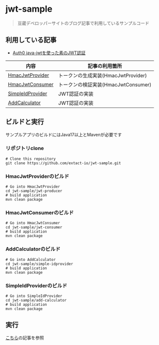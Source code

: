 # jwt-sample
> 豆蔵デベロッパーサイトのブログ記事で利用しているサンプルコード

## 利用している記事
- [Auth0 java-jwtを使った素のJWT認証](https://developer.mamezou-tech.com/blogs/2022/12/10/java-jwt-auth/)

|内容| 記事の利用箇所 |
|---|---|
| [HmacJwtProvider](./jwt-producer/)| トークンの生成実装(HmacJwtProvider) |
| [HmacJwtConsumer](./jwt-consumer/)| トークンの検証実装(HmacJwtConsumer) |
| [SimpleIdProvider](./simple-idprovider/)| JWT認証の実装 |
| [AddCalculator](./add-calculator/)| JWT認証の実装 |

## ビルドと実行
サンプルアプリのビルドにはJava17以上とMavenが必要です

### リポジトリclone
```shell
# Clone this repository
git clone https://github.com/extact-io/jwt-sample.git
```

### HmacJwtProviderのビルド
```shell
# Go into HmacJwtProvider
cd jwt-sample/jwt-producer
# build application
mvn clean package
```

### HmacJwtConsumerのビルド
```shell
# Go into HmacJwtConsumer
cd jwt-sample/jwt-consumer
# build application
mvn clean package
```

### AddCalculatorのビルド
```shell
# Go into AddCalculator
cd jwt-sample/simple-idprovider
# build application
mvn clean package
```

### SimpleIdProviderのビルド
```shell
# Go into SimpleIdProvider
cd jwt-sample/add-calculator
# build application
mvn clean package
```

## 実行
[こちら](https://developer.mamezou-tech.com/blogs/2022/12/10/java-jwt-auth/)の記事を参照
